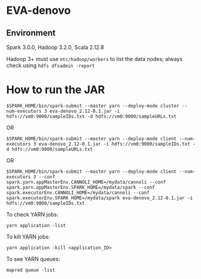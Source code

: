 # EVA-denovo

## Environment
Spark 3.0.0, Hadoop 3.2.0, Scala 2.12.8

Hadoop 3+ must use `etc/hadoop/workers` to list the data nodes; always check using `hdfs dfsadmin -report`

# How to run the JAR

```
$SPARK_HOME/bin/spark-submit --master yarn --deploy-mode cluster --num-executors 3 eva-denovo_2.12-0.1.jar -i hdfs://vm0:9000/sampleIDs.txt -d hdfs://vm0:9000/sampleURLs.txt
```
OR
```
$SPARK_HOME/bin/spark-submit --master yarn --deploy-mode client --num-executors 3 eva-denovo_2.12-0.1.jar -i hdfs://vm0:9000/sampleIDs.txt -d hdfs://vm0:9000/sampleURLs.txt
```
OR
```
$SPARK_HOME/bin/spark-submit --master yarn --deploy-mode client --num-executors 3 --conf spark.yarn.appMasterEnv.CANNOLI_HOME=/mydata/cannoli --conf spark.yarn.appMasterEnv.SPARK_HOME=/mydata/spark --conf spark.executorEnv.CANNOLI_HOME=/mydata/cannoli --conf spark.executorEnv.SPARK_HOME=/mydata/spark eva-denovo_2.12-0.1.jar -i hdfs://vm0:9000/sampleIDs.txt
```

To check YARN jobs:

```
yarn application -list
```

To kill YARN jobs:

```
yarn application -kill <application_ID>
```

To see YARN queues:

```
mapred queue -list
```
